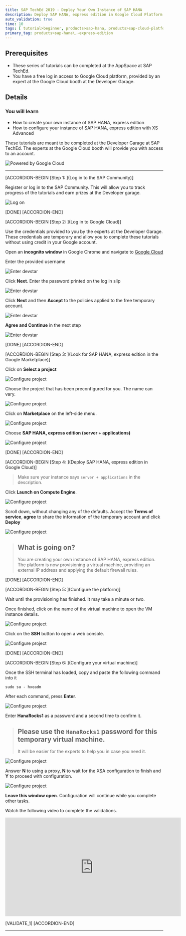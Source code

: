 ```yaml
---
title: SAP TechEd 2019 - Deploy Your Own Instance of SAP HANA
description: Deploy SAP HANA, express edition in Google Cloud Platform
auto_validation: true
time: 10
tags: [ tutorial>beginner, products>sap-hana, products>sap-cloud-platform]
primary_tag: products>sap-hana\,-express-edition
---
```


## Prerequisites
 - These series of tutorials can be completed at the AppSpace at SAP TechEd.
 - You have a free log in access to Google Cloud platform, provided by an expert at the Google Cloud booth at the Developer Garage.

## Details
### You will learn
  - How to create your own instance of SAP HANA, express edition
  - How to configure your instance of SAP HANA, express edition with XS Advanced

These tutorials are meant to be completed at the Developer Garage at SAP TechEd. The experts at the Google Cloud booth will provide you with access to an account.

![Powered by Google Cloud](cloud_logo.png)

---

[ACCORDION-BEGIN [Step 1: ](Log in to the SAP Community)]

Register or log in to the SAP Community. This will allow you to track progress of the tutorials and earn prizes at the Developer garage.

![Log on](zoomlogin.gif)

[DONE]
[ACCORDION-END]


[ACCORDION-BEGIN [Step 2: ](Log in to Google Cloud)]

Use the credentials provided to you by the experts at the Developer Garage. These credentials are temporary and allow you to complete these tutorials without using credit in your Google account.

Open an **incognito window** in Google Chrome and navigate to [Google Cloud](https://console.cloud.google.com)

Enter the provided username

![Enter devstar](1.png)

Click **Next**. Enter the password printed on the log in slip

![Enter devstar](2.png)

Click **Next** and then **Accept** to the policies applied to the free temporary account.

![Enter devstar](3.png)

**Agree and Continue** in the next step

![Enter devstar](4.png)


[DONE]
[ACCORDION-END]

[ACCORDION-BEGIN [Step 3: ](Look for SAP HANA, express edition in the Google Marketplace)]

Click on **Select a project**

![Configure project](5.png)

Choose the project that has been preconfigured for you. The name can vary.

![Configure project](6.png)

Click on **Marketplace** on the left-side menu.

![Configure project](7.png)

Choose **SAP HANA, express edition (server +  applications)**

![Configure project](8.png)


[DONE]
[ACCORDION-END]


[ACCORDION-BEGIN [Step 4: ](Deploy SAP HANA, express edition in Google Cloud)]

> Make sure your instance says `server + applications` in the description.

Click **Launch on Compute Engine**.

![Configure project](9.png)

Scroll down, without changing any of the defaults. Accept the **Terms of service**, **agree** to share the information of the temporary account and click **Deploy**

![Configure project](10.png)

> ##  What is going on?
> You are creating your own instance of SAP HANA, express edition. The platform is now provisioning a virtual machine, providing an external IP address and applying the default firewall rules.

[DONE]
[ACCORDION-END]

[ACCORDION-BEGIN [Step 5: ](Configure the platform)]

Wait until the provisioning has finished. It may take a minute or two.

Once finished, click on the name of the virtual machine to open the VM instance details.

![Configure project](11.png)

Click on the **SSH** button to open a web console.

![Configure project](12.png)

[DONE]
[ACCORDION-END]


[ACCORDION-BEGIN [Step 6: ](Configure your virtual machine)]

Once the SSH terminal has loaded, copy and paste the following command into it

```ssh
sudo su - hxeadm
```

After each command, press **Enter**.

![Configure project](13.png)

Enter **HanaRocks1** as a password and a second time to confirm it.

> ## Please use the `HanaRocks1` password for this temporary virtual machine.
> It will be easier for the experts to help you in case you need it.

![Configure project](14.png)

Answer **N** to using a proxy, **N** to wait for the XSA configuration to finish and **Y** to proceed with configuration.

![Configure project](15.png)

**Leave this window open**. Configuration will continue while you complete other tasks.

Watch the following video to complete the validations.

<iframe width="560" height="315" src="https://www.youtube.com/embed/HWP839IWaNU" frameborder="0" allow="accelerometer; autoplay; encrypted-media; gyroscope; picture-in-picture" allowfullscreen></iframe>


[VALIDATE_1]
[ACCORDION-END]

---
